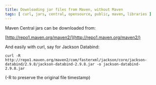 ```yaml
---
title: Downloading jar files from Maven, without Maven
tags: [ curl, jars, central, opensource, public, maven, libraries ]
---
```

Maven Central jars can be downloaded from:

[http://repo1.maven.org/maven2/](http://repo1.maven.org/maven2/)

And easily with curl, say for Jackson Databind:

`curl -R http://repo1.maven.org/maven2/com/fasterxml/jackson/core/jackson-databind/2.9.8/jackson-databind-2.9.8.jar -o jackson-databind-2.9.8.jar`

(-R to preserve the original file timestamp)
